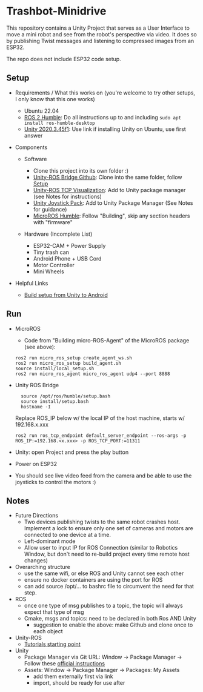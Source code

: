 # Trashbot-Minidrive
This repository contains a Unity Project that serves as a User Interface to move a mini robot and see from the robot's perspective via video. It does so by 
publishing Twist messages and listening to compressed images from an ESP32.

The repo does not include ESP32 code setup.

## Setup
- Requirements / What this works on (you're welcome to try other setups, I only know that this one works)
  - Ubuntu 22.04
  - [ROS 2 Humble](https://docs.ros.org/en/humble/Installation/Ubuntu-Install-Debians.html): Do all instructions up to and including ```sudo apt install ros-humble-desktop```
  - [Unity 2020.3.45f1](https://stackoverflow.com/questions/73378850/how-can-i-install-unity-hub-on-ubuntu-22-04): Use link if installing Unity on Ubuntu, use first answer
  
- Components
  - Software
    - Clone this project into its own folder :)
    - [Unity-ROS Bridge Github](https://github.com/Unity-Technologies/Unity-Robotics-Hub/blob/main/tutorials/ros_unity_integration/README.md): Clone into the same folder, follow [Setup](https://github.com/Unity-Technologies/Unity-Robotics-Hub/blob/main/tutorials/ros_unity_integration/setup.md)
    - [Unity-ROS TCP Visualization](https://github.com/Unity-Technologies/ROS-TCP-Connector/blob/main/com.unity.robotics.visualizations/Visualizations.md): Add to Unity package manager (see Notes for instructions)
    - [Unity Joystick Pack](https://assetstore.unity.com/packages/tools/input-management/joystick-pack-107631): Add to Unity Package Manager (See Notes for guidance)
    - [MicroROS Humble](https://github.com/micro-ROS/micro_ros_setup/tree/humble#quick-start): Follow "Building", skip any section headers with "firmware"
      
  - Hardware (Incomplete List)
    - ESP32-CAM + Power Supply
    - Tiny trash can
    - Android Phone + USB Cord
    - Motor Controller
    - Mini Wheels

- Helpful Links
  - [Build setup from Unity to Android](https://www.youtube.com/watch?v=Nb62z3J4A_A)

## Run
- MicroROS
  - Code from "Building micro-ROS-Agent" of the MicroROS package (see above):
  ```
  ros2 run micro_ros_setup create_agent_ws.sh
  ros2 run micro_ros_setup build_agent.sh
  source install/local_setup.sh
  ros2 run micro_ros_agent micro_ros_agent udp4 --port 8888
  ```

- Unity ROS Bridge
  ```
    source /opt/ros/humble/setup.bash
    source install/setup.bash
    hostname -I
  ```
    Replace ROS_IP below w/ the local IP of the host machine, starts w/ 192.168.x.xxx
  ```
  ros2 run ros_tcp_endpoint default_server_endpoint --ros-args -p ROS_IP:=192.168.<x.xxx> -p ROS_TCP_PORT:=11311
  ```
- Unity: open Project and press the play button
- Power on ESP32
- You should see live video feed from the camera and be able to use the joysticks to control the motors :)
  
## Notes
- Future Directions
  - Two devices publishing twists to the same robot crashes host. Implement a lock to ensure only one set of cameras and motors are connected to one device at a time.
  - Left-dominant mode
  - Allow user to input IP for ROS Connection (similar to Robotics Window, but don't need to re-build project every time remote host changes)
- Overarching structure
  - use the same wifi, or else ROS and Unity cannot see each other
  - ensure no docker containers are using the port for ROS
  - can add source /opt/... to bashrc file to circumvent the need for that step.
- ROS
  - once one type of msg publishes to a topic, the topic will always expect that type of msg
  - Cmake, msgs and topics: need to be declared in both Ros AND Unity
    - suggestion to enable the above: make Github and clone once to each object
- Unity-ROS
  - [Tutorials starting point](https://github.com/Unity-Technologies/Unity-Robotics-Hub/blob/main/tutorials/ros_unity_integration/README.md)
- Unity
  - Package Manager via Git URL: Window -> Package Manager -> Follow these [official instructions](https://docs.unity3d.com/2020.3/Documentation/Manual/upm-ui-giturl.html)
  - Assets: Window -> Package Manager -> Packages: My Assets
    - add them externally first via link
    - import, should be ready for use after
